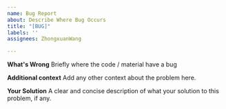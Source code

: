 ```yaml
---
name: Bug Report
about: Describe Where Bug Occurs
title: "[BUG]"
labels: ''
assignees: ZhongxuanWang

---
```


**What's Wrong**
Briefly where the code / material have a bug

**Additional context**
Add any other context about the problem here.

**Your Solution**
A clear and concise description of what your solution to this problem, if any.

